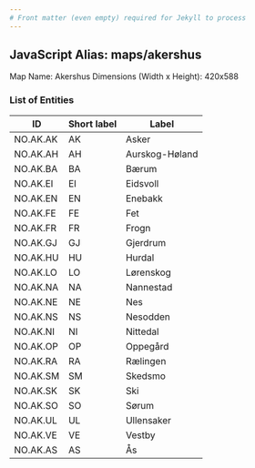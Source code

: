 ```yaml
---
# Front matter (even empty) required for Jekyll to process
---
```


## JavaScript Alias: maps/akershus

Map Name: Akershus
Dimensions (Width x Height): 420x588

### List of Entities

| ID       | Short label | Label          |
| -------- | ----------- | -------------- |
| NO.AK.AK | AK          | Asker          |
| NO.AK.AH | AH          | Aurskog-Høland |
| NO.AK.BA | BA          | Bærum          |
| NO.AK.EI | EI          | Eidsvoll       |
| NO.AK.EN | EN          | Enebakk        |
| NO.AK.FE | FE          | Fet            |
| NO.AK.FR | FR          | Frogn          |
| NO.AK.GJ | GJ          | Gjerdrum       |
| NO.AK.HU | HU          | Hurdal         |
| NO.AK.LO | LO          | Lørenskog      |
| NO.AK.NA | NA          | Nannestad      |
| NO.AK.NE | NE          | Nes            |
| NO.AK.NS | NS          | Nesodden       |
| NO.AK.NI | NI          | Nittedal       |
| NO.AK.OP | OP          | Oppegård       |
| NO.AK.RA | RA          | Rælingen       |
| NO.AK.SM | SM          | Skedsmo        |
| NO.AK.SK | SK          | Ski            |
| NO.AK.SO | SO          | Sørum          |
| NO.AK.UL | UL          | Ullensaker     |
| NO.AK.VE | VE          | Vestby         |
| NO.AK.AS | AS          | Ås             |
